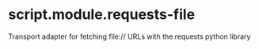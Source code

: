 # script.module.requests-file
Transport adapter for fetching file:// URLs with the requests python library 
